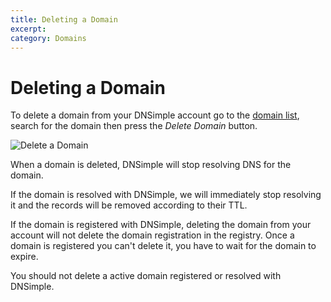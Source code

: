 ```yaml
---
title: Deleting a Domain
excerpt: 
category: Domains
---
```


# Deleting a Domain

To delete a domain from your DNSimple account go to the [domain list](https://dnsimple.com/domains), search for the domain then press the *Delete Domain* button.

![Delete a Domain](http://f.cl.ly/items/2Z3w1v0H3T1L062e0w1a/dnsimple-domain-delete.png)

When a domain is deleted, DNSimple will stop resolving DNS for the domain.

If the domain is resolved with DNSimple, we will immediately stop resolving it and the records will be removed according to their TTL.

If the domain is registered with DNSimple, deleting the domain from your account will not delete the domain registration in the registry. Once a domain is registered you can't delete it, you have to wait for the domain to expire.

You should not delete a active domain registered or resolved with DNSimple.
